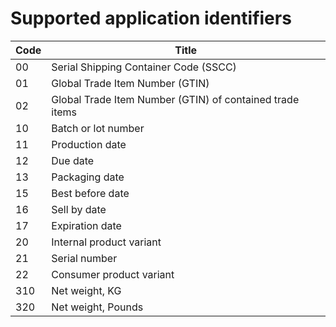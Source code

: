 # Supported application identifiers

| Code | Title |
| --- | --- |
| 00 | Serial Shipping Container Code (SSCC) |
| 01 | Global Trade Item Number (GTIN) |
| 02 | Global Trade Item Number (GTIN) of contained trade items |
| 10 | Batch or lot number |
| 11 | Production date |
| 12 | Due date |
| 13 | Packaging date |
| 15 | Best before date |
| 16 | Sell by date |
| 17 | Expiration date |
| 20 | Internal product variant |
| 21 | Serial number |
| 22 | Consumer product variant |
| 310 | Net weight, KG |
| 320 | Net weight, Pounds |
